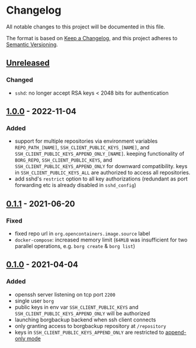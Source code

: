 # Changelog
All notable changes to this project will be documented in this file.

The format is based on [Keep a Changelog](https://keepachangelog.com/en/1.0.0/),
and this project adheres to [Semantic Versioning](https://semver.org/spec/v2.0.0.html).

## [Unreleased]
### Changed
- `sshd`: no longer accept RSA keys < 2048 bits for authentication

## [1.0.0] - 2022-11-04
### Added
- support for multiple repositories via environment variables `REPO_PATH_[NAME]`,
  `SSH_CLIENT_PUBLIC_KEYS_[NAME]`, and `SSH_CLIENT_PUBLIC_KEYS_APPEND_ONLY_[NAME]`.
  keeping functionality of `BORG_REPO`, `SSH_CLIENT_PUBLIC_KEYS`,
  and `SSH_CLIENT_PUBLIC_KEYS_APPEND_ONLY` for downward compatibility.
  keys in `SSH_CLIENT_PUBLIC_KEYS_ALL` are authorized to access all repositories.
- add sshd's `restrict` option to all key authorizations
  (redundant as port forwarding etc is already disabled in `sshd_config`)

## [0.1.1] - 2021-06-20
### Fixed
- fixed repo url in `org.opencontainers.image.source` label
- `docker-compose`: increased memory limit
  (`64MiB` was insufficient for two parallel operations, e.g. `borg create` & `borg list`)

## [0.1.0] - 2021-04-04
### Added
- openssh server listening on tcp port `2200`
- single user `borg`
- public keys in env var `SSH_CLIENT_PUBLIC_KEYS` and `SSH_CLIENT_PUBLIC_KEYS_APPEND_ONLY` will be authorized
- launching borgbackup backend when ssh client connects
- only granting access to borgbackup repository at `/repository`
- keys in `SSH_CLIENT_PUBLIC_KEYS_APPEND_ONLY` are restricted to
  [append-only mode](https://borgbackup.readthedocs.io/en/stable/usage/notes.html#append-only-mode)

[Unreleased]: https://github.com/fphammerle/docker-borgbackup-sshd/compare/v1.0.0...master
[1.0.0]: https://github.com/fphammerle/docker-borgbackup-sshd/compare/v0.1.1...v1.0.0
[0.1.1]: https://github.com/fphammerle/docker-borgbackup-sshd/compare/v0.1.0...v0.1.1
[0.1.0]: https://github.com/fphammerle/docker-borgbackup-sshd/tree/v0.1.0
